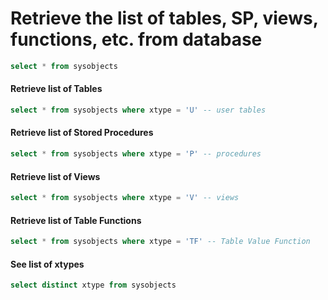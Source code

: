 # Retrieve the list of tables, SP, views, functions, etc. from database

```sql
select * from sysobjects
```

#### Retrieve list of Tables

```sql
select * from sysobjects where xtype = 'U' -- user tables
```

#### Retrieve list of Stored Procedures

```sql
select * from sysobjects where xtype = 'P' -- procedures
```

#### Retrieve list of Views

```sql
select * from sysobjects where xtype = 'V' -- views
```

#### Retrieve list of Table Functions

```sql
select * from sysobjects where xtype = 'TF' -- Table Value Function
```

#### See list of xtypes

```sql
select distinct xtype from sysobjects
```
